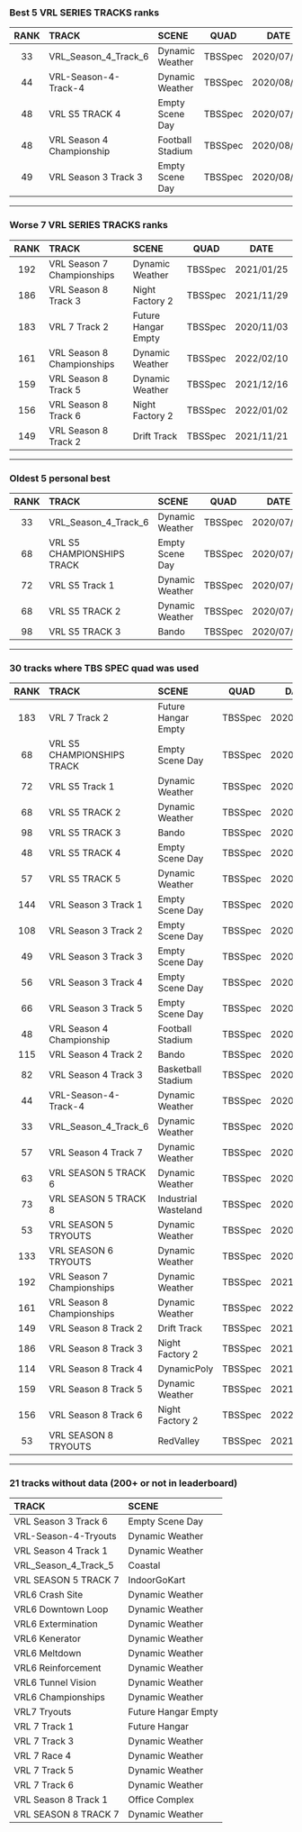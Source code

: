 ### Best 5 VRL SERIES TRACKS ranks
|RANK|TRACK|SCENE|QUAD|DATE|
|:---:|:---|:---|:---:|:---:|
|33|VRL_Season_4_Track_6|Dynamic Weather|TBSSpec|2020/07/18|
|44|VRL-Season-4-Track-4|Dynamic Weather|TBSSpec|2020/08/30|
|48|VRL S5 TRACK 4|Empty Scene Day|TBSSpec|2020/07/23|
|48|VRL Season 4 Championship|Football Stadium|TBSSpec|2020/08/30|
|49|VRL Season 3 Track 3|Empty Scene Day|TBSSpec|2020/08/30|
---
### Worse 7 VRL SERIES TRACKS ranks
|RANK|TRACK|SCENE|QUAD|DATE|
|:---:|:---|:---|:---:|:---:|
|192|VRL Season 7 Championships|Dynamic Weather|TBSSpec|2021/01/25|
|186|VRL Season 8 Track 3|Night Factory 2|TBSSpec|2021/11/29|
|183|VRL 7 Track 2|Future Hangar Empty|TBSSpec|2020/11/03|
|161|VRL Season 8 Championships|Dynamic Weather|TBSSpec|2022/02/10|
|159|VRL Season 8 Track 5|Dynamic Weather|TBSSpec|2021/12/16|
|156|VRL Season 8 Track 6|Night Factory 2|TBSSpec|2022/01/02|
|149|VRL Season 8 Track 2|Drift Track|TBSSpec|2021/11/21|
---
### Oldest 5 personal best
|RANK|TRACK|SCENE|QUAD|DATE|
|:---:|:---|:---|:---:|:---:|
|33|VRL_Season_4_Track_6|Dynamic Weather|TBSSpec|2020/07/18|
|68|VRL S5 CHAMPIONSHIPS TRACK|Empty Scene Day|TBSSpec|2020/07/23|
|72|VRL S5 Track 1|Dynamic Weather|TBSSpec|2020/07/23|
|68|VRL S5 TRACK 2|Dynamic Weather|TBSSpec|2020/07/23|
|98|VRL S5 TRACK 3|Bando|TBSSpec|2020/07/23|
---
### 30 tracks where TBS SPEC quad was used
|RANK|TRACK|SCENE|QUAD|DATE|
|:---:|:---|:---|:---:|:---:|
|183|VRL 7 Track 2|Future Hangar Empty|TBSSpec|2020/11/03|
|68|VRL S5 CHAMPIONSHIPS TRACK|Empty Scene Day|TBSSpec|2020/07/23|
|72|VRL S5 Track 1|Dynamic Weather|TBSSpec|2020/07/23|
|68|VRL S5 TRACK 2|Dynamic Weather|TBSSpec|2020/07/23|
|98|VRL S5 TRACK 3|Bando|TBSSpec|2020/07/23|
|48|VRL S5 TRACK 4|Empty Scene Day|TBSSpec|2020/07/23|
|57|VRL S5 TRACK 5|Dynamic Weather|TBSSpec|2020/07/23|
|144|VRL Season 3 Track 1|Empty Scene Day|TBSSpec|2020/11/30|
|108|VRL Season 3 Track 2|Empty Scene Day|TBSSpec|2020/07/23|
|49|VRL Season 3 Track 3|Empty Scene Day|TBSSpec|2020/08/30|
|56|VRL Season 3 Track 4|Empty Scene Day|TBSSpec|2020/08/30|
|66|VRL Season 3 Track 5|Empty Scene Day|TBSSpec|2020/07/23|
|48|VRL Season 4 Championship|Football Stadium|TBSSpec|2020/08/30|
|115|VRL Season 4 Track 2|Bando|TBSSpec|2020/08/30|
|82|VRL Season 4 Track 3|Basketball Stadium|TBSSpec|2020/08/30|
|44|VRL-Season-4-Track-4|Dynamic Weather|TBSSpec|2020/08/30|
|33|VRL_Season_4_Track_6|Dynamic Weather|TBSSpec|2020/07/18|
|57|VRL Season 4 Track 7|Dynamic Weather|TBSSpec|2020/08/30|
|63|VRL SEASON 5 TRACK 6|Dynamic Weather|TBSSpec|2020/07/23|
|73|VRL SEASON 5 TRACK 8|Industrial Wasteland|TBSSpec|2020/07/23|
|53|VRL SEASON 5 TRYOUTS|Dynamic Weather|TBSSpec|2020/07/23|
|133|VRL SEASON 6 TRYOUTS|Dynamic Weather|TBSSpec|2020/07/23|
|192|VRL Season 7 Championships|Dynamic Weather|TBSSpec|2021/01/25|
|161|VRL Season 8 Championships|Dynamic Weather|TBSSpec|2022/02/10|
|149|VRL Season 8 Track 2|Drift Track|TBSSpec|2021/11/21|
|186|VRL Season 8 Track 3|Night Factory 2|TBSSpec|2021/11/29|
|114|VRL Season 8 Track 4|DynamicPoly|TBSSpec|2021/12/16|
|159|VRL Season 8 Track 5|Dynamic Weather|TBSSpec|2021/12/16|
|156|VRL Season 8 Track 6|Night Factory 2|TBSSpec|2022/01/02|
|53|VRL SEASON 8 TRYOUTS|RedValley|TBSSpec|2021/09/10|
---
### 21 tracks without data (200+ or not in leaderboard)
|TRACK|SCENE|
|:---|:---|
|VRL Season 3 Track 6|Empty Scene Day|
|VRL-Season-4-Tryouts|Dynamic Weather|
|VRL Season 4 Track 1|Dynamic Weather|
|VRL_Season_4_Track_5|Coastal|
|VRL SEASON 5 TRACK 7|IndoorGoKart|
|VRL6 Crash Site|Dynamic Weather|
|VRL6 Downtown Loop|Dynamic Weather|
|VRL6 Extermination|Dynamic Weather|
|VRL6 Kenerator|Dynamic Weather|
|VRL6 Meltdown|Dynamic Weather|
|VRL6 Reinforcement|Dynamic Weather|
|VRL6 Tunnel Vision|Dynamic Weather|
|VRL6 Championships|Dynamic Weather|
|VRL7 Tryouts|Future Hangar Empty|
|VRL 7 Track 1|Future Hangar|
|VRL 7 Track 3|Dynamic Weather|
|VRL 7 Race 4|Dynamic Weather|
|VRL 7 Track 5|Dynamic Weather|
|VRL 7 Track 6|Dynamic Weather|
|VRL Season 8 Track 1|Office Complex|
|VRL SEASON 8 TRACK 7|Dynamic Weather|

